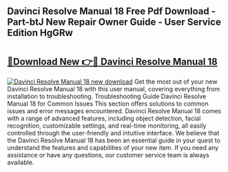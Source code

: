 ## Davinci Resolve Manual 18 Free Pdf Download - Part-btJ New Repair Owner Guide - User Service Edition HgGRw

# <h2><a href="http://bc3935.oget.top/?id=Davinci+Resolve+Manual+18">🔗Download New 👉🔴 Davinci Resolve Manual 18</a></h2>

[![Davinci Resolve Manual 18 new download](https://i.imgur.com/5g1atiW.png)](http://bc3935.oget.top/?id=Davinci+Resolve+Manual+18)
Get the most out of your new Davinci Resolve Manual 18 with this user manual, covering everything from installation to troubleshooting. Troubleshooting Guide Davinci Resolve Manual 18 for Common Issues This section offers solutions to common issues and error messages encountered. Davinci Resolve Manual 18 comes with a range of advanced features, including object detection, facial recognition, customizable settings, and real-time monitoring, all easily controlled through the user-friendly and intuitive interface. We believe that the Davinci Resolve Manual 18 has been an essential guide in your quest to understand the features and capabilities of your new item. If you need any assistance or have any questions, our customer service team is always available.
